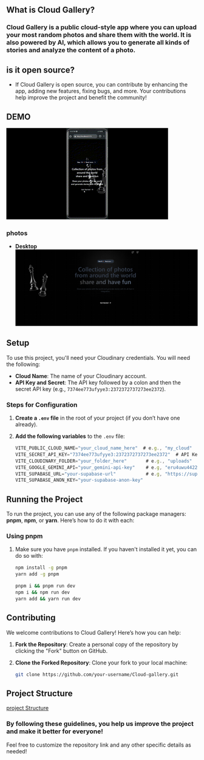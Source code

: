 ## What is Cloud Gallery?

### Cloud Gallery is a public cloud-style app where you can upload your most random photos and share them with the world. It is also powered by AI, which allows you to generate all kinds of stories and analyze the content of a photo.

## is it open source?

- If Cloud Gallery is open source, you can contribute by enhancing the app, adding new features, fixing bugs, and more. Your contributions help improve the project and benefit the community!

## DEMO

![Cloud-demo](./src/assets/img/cloud-gif-2.gif)

### photos

- **Desktop**
  ![Cloud-demo](./src/assets/img/image.png)

## Setup

To use this project, you'll need your Cloudinary credentials. You will need the following:

- **Cloud Name**: The name of your Cloudinary account.
- **API Key and Secret**: The API key followed by a colon and then the secret API key (e.g., `7374ee773ufyye3:2372372737273ee2372`).

### Steps for Configuration

1. **Create a `.env` file** in the root of your project (if you don’t have one already).

2. **Add the following variables** to the `.env` file:

   ```js
   VITE_PUBLIC_CLOUD_NAME="your_cloud_name_here"  # e.g., "my_cloud"
   VITE_SECRET_API_KEY="7374ee773ufyye3:2372372737273ee2372"  # API Key and Secret
   VITE_CLOUDINARY_FOLDER="your_folder_here"       # e.g., "uploads"
   VITE_GOOGLE_GEMINI_API="your_gemini-api-key"    # e.g, "eru4uwu4422ueeesd32frt5434eerr"
   VITE_SUPABASE_URL="your-supabase-url"           # e.g, "https://supa.xdrovbk.co"
   VITE_SUPABASE_ANON_KEY="your-supabase-anon-key"
   ```

## Running the Project

To run the project, you can use any of the following package managers: **pnpm**, **npm**, or **yarn**. Here’s how to do it with each:

### Using pnpm

1. Make sure you have `pnpm` installed. If you haven't installed it yet, you can do so with:

   ```bash
   npm install -g pnpm
   yarn add -g pnpm
   ```

   ```bash
   pnpm i && pnpm run dev
   npm i && npm run dev
   yarn add && yarn run dev
   ```

## Contributing

We welcome contributions to Cloud Gallery! Here’s how you can help:

1. **Fork the Repository**: Create a personal copy of the repository by clicking the "Fork" button on GitHub.

2. **Clone the Forked Repository**: Clone your fork to your local machine:

   ```bash
   git clone https://github.com/your-username/Cloud-gallery.git
   ```

## Project Structure

[project Structure](./ARCHITECTURE.md)

### By following these guidelines, you help us improve the project and make it better for everyone!

Feel free to customize the repository link and any other specific details as needed!
